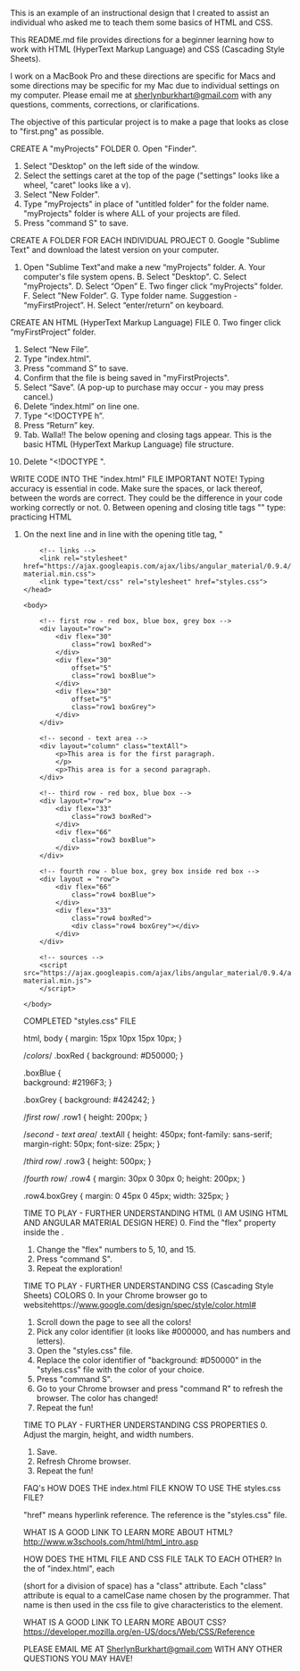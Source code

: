 This is an example of an instructional design that I created to assist an individual who asked me to teach them some basics of HTML and CSS.

This README.md file provides directions for a beginner learning how to work with HTML (HyperText Markup Language) and CSS (Cascading Style Sheets).

I work on a MacBook Pro and these directions are specific for Macs and some directions may be specific for my Mac due to individual settings on my computer.  Please email me at sherlynburkhart@gmail.com with any questions, comments, corrections, or clarifications.

The objective of this particular project is to make a page that looks as close to "first.png" as possible.


CREATE A "myProjects" FOLDER
0. Open "Finder".
1. Select "Desktop" on the left side of the window.
2. Select the settings caret at the top of the page ("settings" looks like a wheel, "caret" looks like a v).
3. Select "New Folder".
4. Type "myProjects" in place of "untitled folder" for the folder name. "myProjects" folder is where ALL of your projects are filed. 
5. Press "command S" to save.


CREATE A FOLDER FOR EACH INDIVIDUAL PROJECT
0. Google "Sublime Text" and download the latest version on your computer.
1. Open "Sublime Text"and make a new “myProjects” folder. 
	A. Your computer's file system opens.
	B. Select "Desktop".
	C. Select "myProjects".
	D. Select “Open”
	E. Two finger click “myProjects” folder.
	F. Select "New Folder”.
	G. Type folder name. Suggestion - “myFirstProject”.
	H. Select “enter/return” on keyboard.


CREATE AN HTML (HyperText Markup Language) FILE
0. Two finger click “myFirstProject” folder.
1. Select “New File”.
2. Type "index.html".
3. Press "command S” to save. 
4. Confirm that the file is being saved in "myFirstProjects".
5. Select “Save”. (A pop-up to purchase may occur - you may press cancel.)
6. Delete “index.html” on line one.
7. Type “<!DOCTYPE h”.
8. Press “Return” key.
9. Tab. Walla!! The below opening and closing tags appear. This is the basic HTML (HyperText Markup Language) file structure.

<!DOCTYPE <!DOCTYPE html>
<html>
<head>
	<title></title>
</head>
<body>

</body>
</html>

10. Delete "<!DOCTYPE ".


WRITE CODE INTO THE "index.html" FILE
IMPORTANT NOTE!  Typing accuracy is essential in code. Make sure the spaces, or lack thereof, between the words are correct. They could be the difference in your code working correctly or not. 
0. Between opening and closing title tags "<title></title>" type: 
 	practicing HTML

1. On the next line and in line with the opening title tag, "<title>", type: 
	<!-- links -->
	<link rel="stylesheet" href="https://ajax.googleapis.com/ajax/libs/angular_material/0.9.4/angular-material.min.css">
	<link type="text/css" rel="stylesheet" href="styles.css"> 

2. On the line directly above the closing body tag, "</body>" type:
	<!-- sources -->
	<script src="https://ajax.googleapis.com/ajax/libs/angular_material/0.9.4/angular-material.min.js"></script>	

3. After the opening body tag <body>, on the next line, and in line with, type:
	<!-- first row - red box, blue box, grey box -->
	<div layout="row">
		<div flex="30" 
			class="row1 boxRed">
		</div>
		<div flex="30" 
			offset="5" 
			class="row1 boxBlue">
		</div>
		<div flex="30" 
			offset="5" 
			class="row1 boxGrey">
		</div>
	</div>

4. Press "command S" to save.	


CREATE A CSS (Cascading Style Sheets) FILE
0. Two finger click “myFirstProject” folder.
1. Select “New File”.
2. Type "styles.css".
3. Press "command S” to save. 
4. Confirm that the file is being saved in "myFirstProjects".
5. Select “Save”.  (A pop-up to purchase may occur - you may press cancel.)
6. Delete “styles.css” on line one.


WRITE CODE INTO THE "styles.css" FILE
0. Beginning at the top of the page type:

html, body { 
  margin: 15px 10px 15px 10px;
}

/*colors*/
.boxRed {
  background: #D50000;
}

.boxBlue {  
  background: #2196F3;
}

.boxGrey {
  background: #424242;
}

/*first row*/
.row1 {
  height: 200px;
}

1. Save (command S).


VIEW FILE IN BROWSER - ONLY OPENS IN CHROME
0. Install "Chrome" browser if it is not installed on your computer.
	A. Google "chrome".
	B. Install latest version.
1. In Sublime Text move cursor over index.html file.
2. Two finger click.
3. Select "Open in Browser" in grey popup box.
4. Files are opened in Chrome.


WRITE MORE CODE INTO THE "index.html" FILE
0. After the code you already typed into "index.html" file under "<body>", type:

	<!-- second - text area -->
	<div layout="column" class="textAll">
		<p>This area is for the first paragraph.
		</p>
		<p>This area is for a second paragraph.
		</p>
	</div>

	<!-- third row - red box, blue box -->
	<div layout="row">
			<div flex="33"
				class="row3 boxRed">
			</div>
			<div flex="66"
				class="row3 boxBlue">
			</div>
		</div>

		<!-- fourth row - blue box, grey box inside red box -->
	<div layout="row">
		<div flex="66"
			class="row4 boxBlue">
		</div>
		<div flex="33"
			class="row4 boxRed">
				<div class="row4 boxGrey"></div>
			</div>	
	</div>

1.Save.


WRITE MORE CODE INTO THE "styles.css" FILE
0. After the code you already typed into the "styles.css" file, type:

/*second - text area*/
.textAll {
  height: 450px;
  font-family: sans-serif;
  margin-right: 50px;
  font-size: 25px;
}

/*third row*/
.row3 {
  height: 500px;
}

/*fourth row*/
.row4 {
  margin: 30px 0 30px 0;
  height: 200px;
}

.row4.boxGrey {
  margin: 0 45px 0 45px;
  width: 325px;
}

1. Save.


COMPLETED "index.html" FILE

<html>
	<head>
		<title>practicing HTML
		</title>

		<!-- links -->
	    <link rel="stylesheet" href="https://ajax.googleapis.com/ajax/libs/angular_material/0.9.4/angular-material.min.css">
		<link type="text/css" rel="stylesheet" href="styles.css">
	</head>

	<body>

		<!-- first row - red box, blue box, grey box -->
		<div layout="row">
			<div flex="30" 
				class="row1 boxRed">
			</div>
			<div flex="30" 
				offset="5" 
				class="row1 boxBlue">
			</div>
			<div flex="30" 
				offset="5" 
				class="row1 boxGrey">
			</div>
		</div>

		<!-- second - text area -->
		<div layout="column" class="textAll">
			<p>This area is for the first paragraph.
			</p>
			<p>This area is for a second paragraph.
		</div>

		<!-- third row - red box, blue box -->
		<div layout="row">
  			<div flex="33"
  				class="row3 boxRed">
  			</div>
  			<div flex="66"
  				class="row3 boxBlue">
  			</div>
  		</div>

  		<!-- fourth row - blue box, grey box inside red box -->
		<div layout = "row">
			<div flex="66"
				class="row4 boxBlue">
			</div>
			<div flex="33"
				class="row4 boxRed">
  				<div class="row4 boxGrey"></div>
  			</div>	
		</div>

		<!-- sources -->
		<script src="https://ajax.googleapis.com/ajax/libs/angular_material/0.9.4/angular-material.min.js">
		</script>

	</body>
</html>


COMPLETED "styles.css" FILE

html, body { 
  margin: 15px 10px 15px 10px;
}

/*colors*/
.boxRed {
  background: #D50000;
}

.boxBlue {  
  background: #2196F3;
}

.boxGrey {
  background: #424242;
}

/*first row*/
.row1 {
  height: 200px;
}

/*second - text area*/
.textAll {
  height: 450px;
  font-family: sans-serif;
  margin-right: 50px;
  font-size: 25px;
}

/*third row*/
.row3 {
  height: 500px;
}

/*fourth row*/
.row4 {
  margin: 30px 0 30px 0;
  height: 200px;
}

.row4.boxGrey {
  margin: 0 45px 0 45px;
  width: 325px;
}


TIME TO PLAY - FURTHER UNDERSTANDING HTML
(I AM USING HTML AND ANGULAR MATERIAL DESIGN HERE)
0. Find the "flex" property inside the <body>. 
1. Change the "flex" numbers to 5, 10, and 15.
2. Press "command S".
3. Repeat the exploration!


TIME TO PLAY - FURTHER UNDERSTANDING CSS (Cascading Style Sheets) COLORS
0. In your Chrome browser go to websitehttps://www.google.com/design/spec/style/color.html#
1. Scroll down the page to see all the colors!
2. Pick any color identifier (it looks like #000000, and has numbers and letters).
3. Open the "styles.css" file.
4. Replace the color identifier of "background: #D50000" in the "styles.css" file with the color of your choice.
5. Press "command S".
6. Go to your Chrome browser and press "command R" to refresh the browser. The color has changed!
7. Repeat the fun!


TIME TO PLAY - FURTHER UNDERSTANDING CSS PROPERTIES
0. Adjust the margin, height, and width numbers.
1. Save.
2. Refresh Chrome browser.
3. Repeat the fun!


FAQ's
HOW DOES THE index.html FILE KNOW TO USE THE styles.css FILE?
<link type="text/css" rel="stylesheet" href="styles.css">
"href" means hyperlink reference. The reference is the "styles.css" file.

WHAT IS A GOOD LINK TO LEARN MORE ABOUT HTML?
http://www.w3schools.com/html/html_intro.asp

HOW DOES THE HTML FILE AND CSS FILE TALK TO EACH OTHER? In the <body> of "index.html", each <div> (short for a division of space) has a "class" attribute. Each "class" attribute is equal to a camelCase name chosen by the programmer. That name is then used in the css file to give characteristics to the element.

WHAT IS A GOOD LINK TO LEARN MORE ABOUT CSS?
https://developer.mozilla.org/en-US/docs/Web/CSS/Reference


PLEASE EMAIL ME AT SherlynBurkhart@gmail.com WITH ANY OTHER QUESTIONS YOU MAY HAVE!